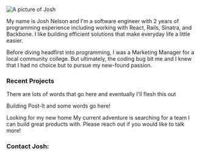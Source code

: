 <p class="headshot-container">
  <img class="headshot" src="../assets/josh.jpg" alt="A picture of Josh" />
</p>

My name is Josh Nelson and I'm a software engineer with 2 years of programming experience including working with React, Rails, Sinatra, and Backbone. I like building efficient solutions that make everyday life a little easier.
 
Before diving headfirst into programming, I was a Marketing Manager for a local community college. But ultimately, the coding bug bit me and I knew that I had no choice but to pursue my new-found passion.

### Recent Projects
There are lots of words that go here and eventually I'll flesh this out

Building Post-It and some words go here!

Looking for my new home
My current adventure is searching for a team I can build great products with. Please reach out if you would like to talk more!

### Contact Josh:

<div class="button-container">
  <a href="https://github.com/joshcnelson" class="fab fa-github fa-2x"></a>
  <a href="https://www.linkedin.com/in/joshcdnelson/" class="fab fa-linkedin fa-2x"></a>
  <a href="https://twitter.com/jnellie62" class="fab fa-twitter fa-2x"></a>
  <a href="mailto:joshcdnelson@gmail.com" class="fa fa-envelope fa-2x"></a>
</div>